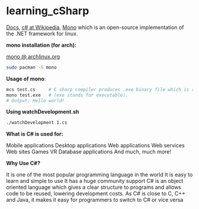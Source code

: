 # learning_cSharp

[Docs](https://docs.microsoft.com/en-us/dotnet/csharp/), [c# at Wikipedia](<https://en.wikipedia.org/wiki/C_Sharp_(programming_language)>), [Mono](https://www.mono-project.com/) which is an open-source implementation of the .NET framework for linux.

**mono installation (for arch):**

[mono @ archlinux.org](https://wiki.archlinux.org/title/mono)

```bash
sudo pacman -S mono
```

**Usage of mono**:

```bash
mcs test.cs     # C sharp compiler produces .exe binary file which is runnable in windows directly.
mono test.exe   # (exe stands for executable).
# Output: Hello world!
```

**Using watchDevelopment.sh**

```bash
./watchDevelopment 1.cs
```

**What is C# is used for:**

Mobile applications
Desktop applications
Web applications
Web services
Web sites
Games
VR
Database applications
And much, much more!

**Why Use C#?**

It is one of the most popular programming language in the world
It is easy to learn and simple to use
It has a huge community support
C# is an object oriented language which gives a clear structure to programs and allows code to be reused, lowering development costs.
As C# is close to C, C++ and Java, it makes it easy for programmers to switch to C# or vice versa
